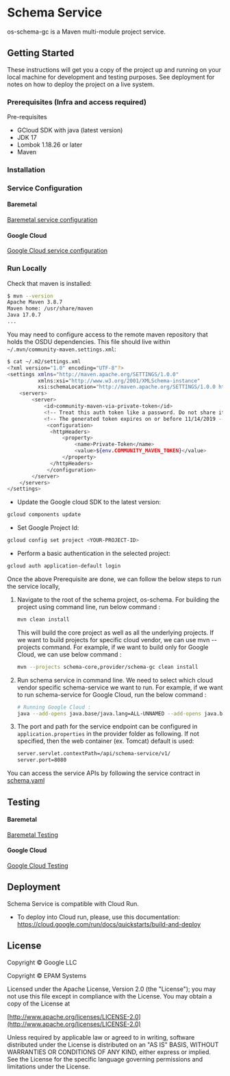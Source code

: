# Schema Service

os-schema-gc is a Maven multi-module project service.

## Getting Started

These instructions will get you a copy of the project up and running on your local machine for development and testing purposes. See deployment for notes on how to deploy the project on a live system.

### Prerequisites (Infra and access required)

Pre-requisites

* GCloud SDK with java (latest version)
* JDK 17
* Lombok 1.18.26 or later
* Maven

### Installation

### Service Configuration

#### Baremetal

[Baremetal service configuration](docs/baremetal/README.md)

#### Google Cloud

[Google Cloud service configuration](docs/gc/README.md)

### Run Locally

Check that maven is installed:

```bash
$ mvn --version
Apache Maven 3.8.7
Maven home: /usr/share/maven
Java 17.0.7
...
```

You may need to configure access to the remote maven repository that holds the OSDU dependencies. This file should live within `~/.mvn/community-maven.settings.xml`:

```bash
$ cat ~/.m2/settings.xml
<?xml version="1.0" encoding="UTF-8"?>
<settings xmlns="http://maven.apache.org/SETTINGS/1.0.0"
          xmlns:xsi="http://www.w3.org/2001/XMLSchema-instance"
          xsi:schemaLocation="http://maven.apache.org/SETTINGS/1.0.0 http://maven.apache.org/xsd/settings-1.0.0.xsd">
    <servers>
        <server>
            <id>community-maven-via-private-token</id>
            <!-- Treat this auth token like a password. Do not share it with anyone, including Microsoft support. -->
            <!-- The generated token expires on or before 11/14/2019 -->
             <configuration>
              <httpHeaders>
                  <property>
                      <name>Private-Token</name>
                      <value>${env.COMMUNITY_MAVEN_TOKEN}</value>
                  </property>
              </httpHeaders>
             </configuration>
        </server>
    </servers>
</settings>
```

* Update the Google cloud SDK to the latest version:

```bash
gcloud components update
```

* Set Google Project Id:

```bash
gcloud config set project <YOUR-PROJECT-ID>
```

* Perform a basic authentication in the selected project:

```bash
gcloud auth application-default login
```

Once the above Prerequisite are done, we can follow the below steps to run the service locally,

1. Navigate to the root of the schema project, os-schema. For building the project using command line, run below command :

    ```bash
    mvn clean install
    ```

    This will build the core project as well as all the underlying projects. If we want  to build projects for specific cloud vendor, we can use mvn --projects command. For example, if we want to build only for Google Cloud, we can use below command :

    ```bash
    mvn --projects schema-core,provider/schema-gc clean install
    ```

2. Run schema service in command line. We need to select which cloud vendor specific schema-service we want to run. For example, if we want to run schema-service for Google Cloud, run the below command :

    ```bash
    # Running Google Cloud : 
    java --add-opens java.base/java.lang=ALL-UNNAMED --add-opens java.base/java.lang.reflect=ALL-UNNAMED -jar provider\schema-gc\target\os-schema-gc-0.0.1-spring-boot.jar 
3. The port and path for the service endpoint can be configured in ```application.properties``` in the provider folder as following. If not specified, then  the web container (ex. Tomcat) default is used:

    ```bash
    server.servlet.contextPath=/api/schema-service/v1/
    server.port=8080

You can access the service APIs by following the service contract in [schema.yaml](docs/api/schema.yaml)

## Testing

#### Baremetal

[Baremetal Testing](docs/baremetal/README.md)

#### Google Cloud

[Google Cloud Testing](docs/gc/README.md)

## Deployment

Schema Service is compatible with Cloud Run.

* To deploy into Cloud run, please, use this documentation:
<https://cloud.google.com/run/docs/quickstarts/build-and-deploy>

## License

Copyright © Google LLC

Copyright © EPAM Systems

Licensed under the Apache License, Version 2.0 (the "License");
you may not use this file except in compliance with the License.
You may obtain a copy of the License at

[http://www.apache.org/licenses/LICENSE-2.0](http://www.apache.org/licenses/LICENSE-2.0)

Unless required by applicable law or agreed to in writing, software
distributed under the License is distributed on an "AS IS" BASIS,
WITHOUT WARRANTIES OR CONDITIONS OF ANY KIND, either express or implied.
See the License for the specific language governing permissions and
limitations under the License.
